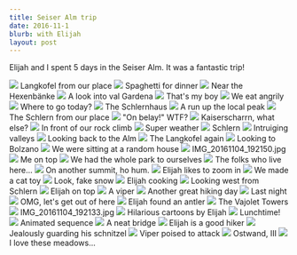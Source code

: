 ```yaml
---
title: Seiser Alm trip
date: 2016-11-1
blurb: with Elijah
layout: post
---
```


Elijah and I spent 5 days in the Seiser Alm. It was a fantastic trip!

<a href='https://www.flickr.com/photos/55338612@N00/30190977424'>
<img src='https://farm6.static.flickr.com/5582/30190977424_f1d7c1a46a_b.jpg'></a>
Langkofel from our place



<a href='https://www.flickr.com/photos/55338612@N00/30786205616'>
<img src='https://farm6.static.flickr.com/5482/30786205616_a579db7ea3_b.jpg'></a>
Spaghetti for dinner



<a href='https://www.flickr.com/photos/55338612@N00/30190996394'>
<img src='https://farm6.static.flickr.com/5573/30190996394_f3fc220263_b.jpg'></a>
Near the Hexenbänke



<a href='https://www.flickr.com/photos/55338612@N00/30705963012'>
<img src='https://farm6.static.flickr.com/5461/30705963012_3bce8776c3_b.jpg'></a>
A look into val Gardena



<a href='https://www.flickr.com/photos/55338612@N00/30705969222'>
<img src='https://farm6.static.flickr.com/5323/30705969222_57d848ac01_b.jpg'></a>
That's my boy



<a href='https://www.flickr.com/photos/55338612@N00/30786207546'>
<img src='https://farm6.static.flickr.com/5626/30786207546_1435977ca7_b.jpg'></a>
We eat angrily



<a href='https://www.flickr.com/photos/55338612@N00/30786209246'>
<img src='https://farm6.static.flickr.com/5478/30786209246_b67b0cc9db_b.jpg'></a>
Where to go today?



<a href='https://www.flickr.com/photos/55338612@N00/30705994082'>
<img src='https://farm6.static.flickr.com/5455/30705994082_a19b795357_b.jpg'></a>
The Schlernhaus



<a href='https://www.flickr.com/photos/55338612@N00/30191007814'>
<img src='https://farm6.static.flickr.com/5464/30191007814_271eb32926_b.jpg'></a>
A run up the local peak



<a href='https://www.flickr.com/photos/55338612@N00/30822780195'>
<img src='https://farm6.static.flickr.com/5812/30822780195_61a603c50c_b.jpg'></a>
The Schlern from our place



<a href='https://www.flickr.com/photos/55338612@N00/30188026963'>
<img src='https://farm6.static.flickr.com/5673/30188026963_0d58bf080c_b.jpg'></a>
"On belay!" WTF?



<a href='https://www.flickr.com/photos/55338612@N00/30187971563'>
<img src='https://farm6.static.flickr.com/5779/30187971563_8e67f1efba_b.jpg'></a>
Kaiserscharrn, what else?



<a href='https://www.flickr.com/photos/55338612@N00/30822849525'>
<img src='https://farm6.static.flickr.com/5764/30822849525_6212e20556_b.jpg'></a>
In front of our rock climb



<a href='https://www.flickr.com/photos/55338612@N00/30822823675'>
<img src='https://farm6.static.flickr.com/5804/30822823675_cdf083dc5b_b.jpg'></a>
Super weather



<a href='https://www.flickr.com/photos/55338612@N00/30191012484'>
<img src='https://farm6.static.flickr.com/5575/30191012484_58db06af29_b.jpg'></a>
Schlern



<a href='https://www.flickr.com/photos/55338612@N00/30187999383'>
<img src='https://farm6.static.flickr.com/5694/30187999383_5cb7b7584d_b.jpg'></a>
Intruiging valleys



<a href='https://www.flickr.com/photos/55338612@N00/30521984230'>
<img src='https://farm6.static.flickr.com/5736/30521984230_e51e00c197_b.jpg'></a>
Looking back to the Alm



<a href='https://www.flickr.com/photos/55338612@N00/30786288636'>
<img src='https://farm6.static.flickr.com/5828/30786288636_0405a8e2fe_b.jpg'></a>
The Langkofel again



<a href='https://www.flickr.com/photos/55338612@N00/30734770431'>
<img src='https://farm6.static.flickr.com/5662/30734770431_cb65833a1e_b.jpg'></a>
Looking to Bolzano



<a href='https://www.flickr.com/photos/55338612@N00/30786266006'>
<img src='https://farm6.static.flickr.com/5833/30786266006_9b7dd0abf6_b.jpg'></a>
We were sitting at a random house



<a href='https://www.flickr.com/photos/55338612@N00/30188112643'>
<img src='https://farm6.static.flickr.com/5334/30188112643_c54e9ec389_b.jpg'></a>
IMG_20161104_192150.jpg



<a href='https://www.flickr.com/photos/55338612@N00/30706033252'>
<img src='https://farm6.static.flickr.com/5580/30706033252_ae212f6e4d_b.jpg'></a>
Me on top



<a href='https://www.flickr.com/photos/55338612@N00/30822859085'>
<img src='https://farm6.static.flickr.com/5801/30822859085_89b7c4a4da_b.jpg'></a>
We had the whole park to ourselves



<a href='https://www.flickr.com/photos/55338612@N00/30822872495'>
<img src='https://farm6.static.flickr.com/5476/30822872495_203ccc3864_b.jpg'></a>
The folks who live here...



<a href='https://www.flickr.com/photos/55338612@N00/30786284156'>
<img src='https://farm6.static.flickr.com/5473/30786284156_458d971408_b.jpg'></a>
On another summit, ho hum.



<a href='https://www.flickr.com/photos/55338612@N00/30786219356'>
<img src='https://farm6.static.flickr.com/5524/30786219356_73c397fdcb_b.jpg'></a>
Elijah likes to zoom in



<a href='https://www.flickr.com/photos/55338612@N00/30706094982'>
<img src='https://farm6.static.flickr.com/5552/30706094982_a55419f322_b.jpg'></a>
We made a cat toy



<a href='https://www.flickr.com/photos/55338612@N00/30188046553'>
<img src='https://farm6.static.flickr.com/5697/30188046553_eb90c1940f_b.jpg'></a>
Look, fake snow



<a href='https://www.flickr.com/photos/55338612@N00/30706011662'>
<img src='https://farm6.static.flickr.com/5706/30706011662_a2b16d72d8_b.jpg'></a>
Elijah cooking



<a href='https://www.flickr.com/photos/55338612@N00/30191021224'>
<img src='https://farm6.static.flickr.com/5675/30191021224_be0817d17d_b.jpg'></a>
Looking west from Schlern



<a href='https://www.flickr.com/photos/55338612@N00/30822837165'>
<img src='https://farm6.static.flickr.com/5625/30822837165_e782cf35b0_b.jpg'></a>
Elijah on top



<a href='https://www.flickr.com/photos/55338612@N00/30191076194'>
<img src='https://farm6.static.flickr.com/5696/30191076194_5b5767423a_b.jpg'></a>
A viper



<a href='https://www.flickr.com/photos/55338612@N00/30822854915'>
<img src='https://farm6.static.flickr.com/5755/30822854915_3ee7900159_b.jpg'></a>
Another great hiking day



<a href='https://www.flickr.com/photos/55338612@N00/30822908955'>
<img src='https://farm6.static.flickr.com/5741/30822908955_2f40f66155_b.jpg'></a>
Last night



<a href='https://www.flickr.com/photos/55338612@N00/30822911725'>
<img src='https://farm6.static.flickr.com/5546/30822911725_6d6964821e_b.jpg'></a>
OMG, let's get out of here



<a href='https://www.flickr.com/photos/55338612@N00/30822890765'>
<img src='https://farm6.static.flickr.com/5686/30822890765_63caa92327_b.jpg'></a>
Elijah found an antler



<a href='https://www.flickr.com/photos/55338612@N00/30786245776'>
<img src='https://farm6.static.flickr.com/5466/30786245776_9853ff0053_b.jpg'></a>
The Vajolet Towers



<a href='https://www.flickr.com/photos/55338612@N00/30188108773'>
<img src='https://farm6.static.flickr.com/5781/30188108773_9ac385effd_b.jpg'></a>
IMG_20161104_192133.jpg



<a href='https://www.flickr.com/photos/55338612@N00/30706098922'>
<img src='https://farm6.static.flickr.com/5454/30706098922_a1e335d57e_b.jpg'></a>
Hilarious cartoons by Elijah



<a href='https://www.flickr.com/photos/55338612@N00/30734852061'>
<img src='https://farm6.static.flickr.com/5794/30734852061_a6c6049652_b.jpg'></a>
Lunchtime!



<a href='https://www.flickr.com/photos/55338612@N00/30188105173'>
<img src='https://farm6.static.flickr.com/5670/30188105173_7b4033c90f_b.jpg'></a>
Animated sequence



<a href='https://www.flickr.com/photos/55338612@N00/30822820195'>
<img src='https://farm6.static.flickr.com/5554/30822820195_d6d0e0b873_b.jpg'></a>
A neat bridge



<a href='https://www.flickr.com/photos/55338612@N00/30822862935'>
<img src='https://farm6.static.flickr.com/5653/30822862935_54a95f7653_b.jpg'></a>
Elijah is a good hiker



<a href='https://www.flickr.com/photos/55338612@N00/30188115073'>
<img src='https://farm6.static.flickr.com/5533/30188115073_b641dc751e_b.jpg'></a>
Jealously guarding his schnitzel



<a href='https://www.flickr.com/photos/55338612@N00/30188078043'>
<img src='https://farm6.static.flickr.com/5825/30188078043_2e5a81f3ac_b.jpg'></a>
Viper poised to attack



<a href='https://www.flickr.com/photos/55338612@N00/30188031583'>
<img src='https://farm6.static.flickr.com/5606/30188031583_b2be1bd148_b.jpg'></a>
Ostwand, III



<a href='https://www.flickr.com/photos/55338612@N00/30734863901'>
<img src='https://farm6.static.flickr.com/5632/30734863901_fd04051cf1_b.jpg'></a>
I love these meadows...







